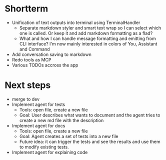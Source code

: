 # Shortterm

- Unification of text outputs into terminal using TerminalHandler
  - Separate markdown styler and smart text wrap so I can select which one is called. Or keep it and add markdown formatting as a flad?
  - What and how I can handle message formatting and emitting from CLI interface? I'm now mainly interested in colors of You, Assistant and Command
- Add conversation saving to markdown
- Redo tools as MCP
- Various TODOs accross the app

# Next steps

- merge to dev
- Implement agent for tests
  - Tools: open file, create a new file
  - Goal: User describes what wants to document and the agent tries to create a new md file with the description
- Implement agent for docs
  - Tools: open file, create a new file
  - Goal: Agent creates a set of tests into a new file
  - Future idea: it can trigger the tests and see the results and use them to modify existing tests.
- Implement agent for explaining code